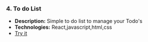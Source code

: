 ### 4. To do List
- **Description:** Simple to do list to manage your Todo's
- **Technologies:** React,javascript,html,css
- [Try it](https://todo-list-inky-five-91.vercel.app/)
